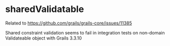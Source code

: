 # sharedValidatable

Related to https://github.com/grails/grails-core/issues/11385

Shared constraint validation seems to fail in integration tests on non-domain Validateable object with Grails 3.3.10
